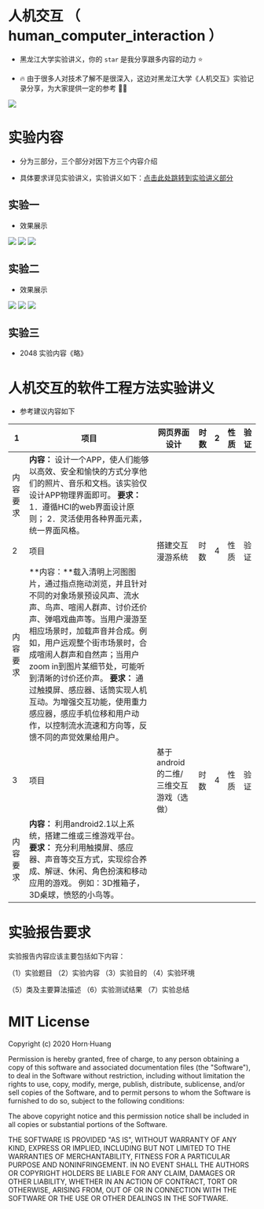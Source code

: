 # 人机交互 （ human_computer_interaction ）

- 黑龙江大学实验讲义，你的 `star` 是我分享跟多内容的动力 ⭐️

- 🔥 由于很多人对技术了解不是很深入，这边对黑龙江大学《人机交互》实验记录分享，为大家提供一定的参考 🐂🍺

![](https://timgsa.baidu.com/timg?image&quality=80&size=b9999_10000&sec=1595493863488&di=5a3c9f81d988580f43e61ab45aaab746&imgtype=0&src=http%3A%2F%2Fbbsfiles.vivo.com.cn%2Fvivobbs%2Fattachment%2Fforum%2F201609%2F22%2F082948b0dsuyaycdupq9y9.jpg)

# 实验内容

- 分为三部分，三个部分对因下方三个内容介绍

- 具体要求详见实验讲义，实验讲义如下：[点击此处跳转到实验讲义部分](https://github.com/hornhuang/human_computer_interaction#%E4%BA%BA%E6%9C%BA%E4%BA%A4%E4%BA%92%E7%9A%84%E8%BD%AF%E4%BB%B6%E5%B7%A5%E7%A8%8B%E6%96%B9%E6%B3%95%E5%AE%9E%E9%AA%8C%E8%AE%B2%E4%B9%89)

## 实验一

- 效果展示

![](https://img-blog.csdnimg.cn/20200723134631862.png)
![](https://img-blog.csdnimg.cn/20200723134658115.png)
![](https://img-blog.csdnimg.cn/20200723134709138.png)

## 实验二

- 效果展示

![](https://img-blog.csdnimg.cn/20200723134813764.png)
![](https://img-blog.csdnimg.cn/20200723134821851.png)
![](https://img-blog.csdnimg.cn/20200723134829903.png)


## 实验三

- 2048 实验内容《略》


# 人机交互的软件工程方法实验讲义

- 参考建议内容如下

| 1          | 项目                                                         | 网页界面设计                           | 时数 | 2    | 性质 | 验证 |
| ---------- | ------------------------------------------------------------ | -------------------------------------- | ---- | ---- | ---- | ---- |
| 内容  要求 | **内容：** 设计一个APP，使人们能够以高效、安全和愉快的方式分享他们的照片、音乐和文档。该实验仅设计APP物理界面即可。  **要求：**   1．遵循HCI的web界面设计原则；  2．灵活使用各种界面元素，统一界面风格。 |                                        |      |      |      |      |
| 2          | 项目                                                         | 搭建交互漫游系统                       | 时数 | 4    | 性质 | 验证 |
| 内容  要求 | **内容：**载入清明上河图图片，通过指点拖动浏览，并且针对不同的对象场景预设风声、流水声、鸟声、喧闹人群声、讨价还价声、弹唱戏曲声等。当用户漫游至相应场景时，加载声音并合成。例如，用户远观整个街市场景时，合成喧闹人群声和自然声；当用户zoom in到图片某细节处，可能听到清晰的讨价还价声。  **要求：** 通过触摸屏、感应器、话筒实现人机互动。为增强交互功能，使用重力感应器，感应手机位移和用户动作，以控制流水流速和方向等，反馈不同的声觉效果给用户。 |                                        |      |      |      |      |
| 3          | 项目                                                         | 基于android的二维/三维交互游戏（选做） | 时数 | 4    | 性质 | 验证 |
| 内容  要求 | **内容：** 利用android2.1以上系统，搭建二维或三维游戏平台。  **要求：** 充分利用触摸屏、感应器、声音等交互方式，实现综合养成、解谜、休闲、角色扮演和移动应用的游戏。  例如：3D推箱子，3D桌球，愤怒的小鸟等。 |                                        |      |      |      |      |

# 实验报告要求

实验报告内容应该主要包括如下内容：

（1）实验题目  （2）实验内容  （3）实验目的  （4）实验环境

（5）类及主要算法描述  （6）实验测试结果  （7）实验总结

# MIT License

Copyright (c) 2020 Horn·Huang

Permission is hereby granted, free of charge, to any person obtaining a copy
of this software and associated documentation files (the "Software"), to deal
in the Software without restriction, including without limitation the rights
to use, copy, modify, merge, publish, distribute, sublicense, and/or sell
copies of the Software, and to permit persons to whom the Software is
furnished to do so, subject to the following conditions:

The above copyright notice and this permission notice shall be included in all
copies or substantial portions of the Software.

THE SOFTWARE IS PROVIDED "AS IS", WITHOUT WARRANTY OF ANY KIND, EXPRESS OR
IMPLIED, INCLUDING BUT NOT LIMITED TO THE WARRANTIES OF MERCHANTABILITY,
FITNESS FOR A PARTICULAR PURPOSE AND NONINFRINGEMENT. IN NO EVENT SHALL THE
AUTHORS OR COPYRIGHT HOLDERS BE LIABLE FOR ANY CLAIM, DAMAGES OR OTHER
LIABILITY, WHETHER IN AN ACTION OF CONTRACT, TORT OR OTHERWISE, ARISING FROM,
OUT OF OR IN CONNECTION WITH THE SOFTWARE OR THE USE OR OTHER DEALINGS IN THE
SOFTWARE.
